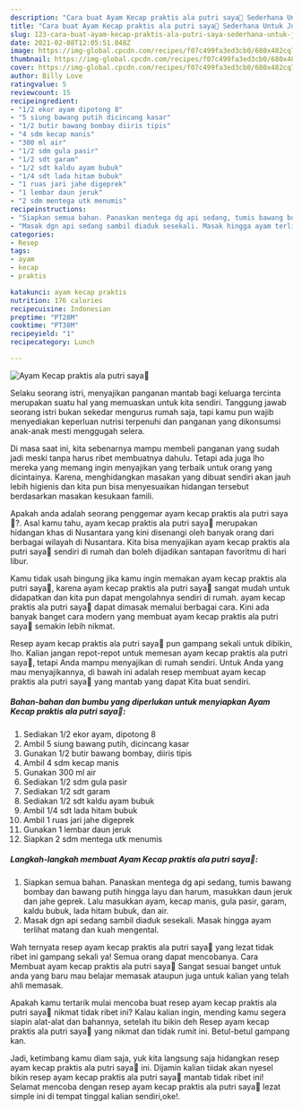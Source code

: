 ```yaml
---
description: "Cara buat Ayam Kecap praktis ala putri saya💜 Sederhana Untuk Jualan"
title: "Cara buat Ayam Kecap praktis ala putri saya💜 Sederhana Untuk Jualan"
slug: 123-cara-buat-ayam-kecap-praktis-ala-putri-saya-sederhana-untuk-jualan
date: 2021-02-08T12:05:51.048Z
image: https://img-global.cpcdn.com/recipes/f07c499fa3ed3cb0/680x482cq70/ayam-kecap-praktis-ala-putri-saya💜-foto-resep-utama.jpg
thumbnail: https://img-global.cpcdn.com/recipes/f07c499fa3ed3cb0/680x482cq70/ayam-kecap-praktis-ala-putri-saya💜-foto-resep-utama.jpg
cover: https://img-global.cpcdn.com/recipes/f07c499fa3ed3cb0/680x482cq70/ayam-kecap-praktis-ala-putri-saya💜-foto-resep-utama.jpg
author: Billy Love
ratingvalue: 5
reviewcount: 15
recipeingredient:
- "1/2 ekor ayam dipotong 8"
- "5 siung bawang putih dicincang kasar"
- "1/2 butir bawang bombay diiris tipis"
- "4 sdm kecap manis"
- "300 ml air"
- "1/2 sdm gula pasir"
- "1/2 sdt garam"
- "1/2 sdt kaldu ayam bubuk"
- "1/4 sdt lada hitam bubuk"
- "1 ruas jari jahe digeprek"
- "1 lembar daun jeruk"
- "2 sdm mentega utk menumis"
recipeinstructions:
- "Siapkan semua bahan. Panaskan mentega dg api sedang, tumis bawang bombay dan bawang putih hingga layu dan harum, masukkan daun jeruk dan jahe geprek. Lalu masukkan ayam, kecap manis, gula pasir, garam, kaldu bubuk, lada hitam bubuk, dan air."
- "Masak dgn api sedang sambil diaduk sesekali. Masak hingga ayam terlihat matang dan kuah mengental."
categories:
- Resep
tags:
- ayam
- kecap
- praktis

katakunci: ayam kecap praktis 
nutrition: 176 calories
recipecuisine: Indonesian
preptime: "PT28M"
cooktime: "PT38M"
recipeyield: "1"
recipecategory: Lunch

---
```



![Ayam Kecap praktis ala putri saya💜](https://img-global.cpcdn.com/recipes/f07c499fa3ed3cb0/680x482cq70/ayam-kecap-praktis-ala-putri-saya💜-foto-resep-utama.jpg)

Selaku seorang istri, menyajikan panganan mantab bagi keluarga tercinta merupakan suatu hal yang memuaskan untuk kita sendiri. Tanggung jawab seorang istri bukan sekedar mengurus rumah saja, tapi kamu pun wajib menyediakan keperluan nutrisi terpenuhi dan panganan yang dikonsumsi anak-anak mesti menggugah selera.

Di masa  saat ini, kita sebenarnya mampu membeli panganan yang sudah jadi meski tanpa harus ribet membuatnya dahulu. Tetapi ada juga lho mereka yang memang ingin menyajikan yang terbaik untuk orang yang dicintainya. Karena, menghidangkan masakan yang dibuat sendiri akan jauh lebih higienis dan kita pun bisa menyesuaikan hidangan tersebut berdasarkan masakan kesukaan famili. 



Apakah anda adalah seorang penggemar ayam kecap praktis ala putri saya💜?. Asal kamu tahu, ayam kecap praktis ala putri saya💜 merupakan hidangan khas di Nusantara yang kini disenangi oleh banyak orang dari berbagai wilayah di Nusantara. Kita bisa menyajikan ayam kecap praktis ala putri saya💜 sendiri di rumah dan boleh dijadikan santapan favoritmu di hari libur.

Kamu tidak usah bingung jika kamu ingin memakan ayam kecap praktis ala putri saya💜, karena ayam kecap praktis ala putri saya💜 sangat mudah untuk didapatkan dan kita pun dapat mengolahnya sendiri di rumah. ayam kecap praktis ala putri saya💜 dapat dimasak memalui berbagai cara. Kini ada banyak banget cara modern yang membuat ayam kecap praktis ala putri saya💜 semakin lebih nikmat.

Resep ayam kecap praktis ala putri saya💜 pun gampang sekali untuk dibikin, lho. Kalian jangan repot-repot untuk memesan ayam kecap praktis ala putri saya💜, tetapi Anda mampu menyajikan di rumah sendiri. Untuk Anda yang mau menyajikannya, di bawah ini adalah resep membuat ayam kecap praktis ala putri saya💜 yang mantab yang dapat Kita buat sendiri.

<!--inarticleads1-->

##### Bahan-bahan dan bumbu yang diperlukan untuk menyiapkan Ayam Kecap praktis ala putri saya💜:

1. Sediakan 1/2 ekor ayam, dipotong 8
1. Ambil 5 siung bawang putih, dicincang kasar
1. Gunakan 1/2 butir bawang bombay, diiris tipis
1. Ambil 4 sdm kecap manis
1. Gunakan 300 ml air
1. Sediakan 1/2 sdm gula pasir
1. Sediakan 1/2 sdt garam
1. Sediakan 1/2 sdt kaldu ayam bubuk
1. Ambil 1/4 sdt lada hitam bubuk
1. Ambil 1 ruas jari jahe digeprek
1. Gunakan 1 lembar daun jeruk
1. Siapkan 2 sdm mentega utk menumis




<!--inarticleads2-->

##### Langkah-langkah membuat Ayam Kecap praktis ala putri saya💜:

1. Siapkan semua bahan. Panaskan mentega dg api sedang, tumis bawang bombay dan bawang putih hingga layu dan harum, masukkan daun jeruk dan jahe geprek. Lalu masukkan ayam, kecap manis, gula pasir, garam, kaldu bubuk, lada hitam bubuk, dan air.
1. Masak dgn api sedang sambil diaduk sesekali. Masak hingga ayam terlihat matang dan kuah mengental.




Wah ternyata resep ayam kecap praktis ala putri saya💜 yang lezat tidak ribet ini gampang sekali ya! Semua orang dapat mencobanya. Cara Membuat ayam kecap praktis ala putri saya💜 Sangat sesuai banget untuk anda yang baru mau belajar memasak ataupun juga untuk kalian yang telah ahli memasak.

Apakah kamu tertarik mulai mencoba buat resep ayam kecap praktis ala putri saya💜 nikmat tidak ribet ini? Kalau kalian ingin, mending kamu segera siapin alat-alat dan bahannya, setelah itu bikin deh Resep ayam kecap praktis ala putri saya💜 yang nikmat dan tidak rumit ini. Betul-betul gampang kan. 

Jadi, ketimbang kamu diam saja, yuk kita langsung saja hidangkan resep ayam kecap praktis ala putri saya💜 ini. Dijamin kalian tiidak akan nyesel bikin resep ayam kecap praktis ala putri saya💜 mantab tidak ribet ini! Selamat mencoba dengan resep ayam kecap praktis ala putri saya💜 lezat simple ini di tempat tinggal kalian sendiri,oke!.

